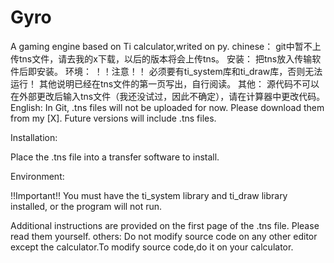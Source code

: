 # Gyro
A gaming engine based on Ti calculator,writed on py.
chinese：
git中暂不上传tns文件，请去我的x下载，以后的版本将会上传tns。
安装：
把tns放入传输软件后即安装。
环境：
！！注意！！
必须要有ti_system库和ti_draw库，否则无法运行！
其他说明已经在tns文件的第一页写出，自行阅读。
其他：
源代码不可以在外部更改后输入tns文件（我还没试过，因此不确定），请在计算器中更改代码。
English:
In Git, .tns files will not be uploaded for now. Please download them from my [X]. Future versions will include .tns files.

Installation:

Place the .tns file into a transfer software to install.

Environment:

!!Important!!
You must have the ti_system library and ti_draw library installed, or the program will not run.

Additional instructions are provided on the first page of the .tns file. Please read them yourself.
others:
Do not modify source code on any other editor except the calculator.To modify source code,do it on your calculator.